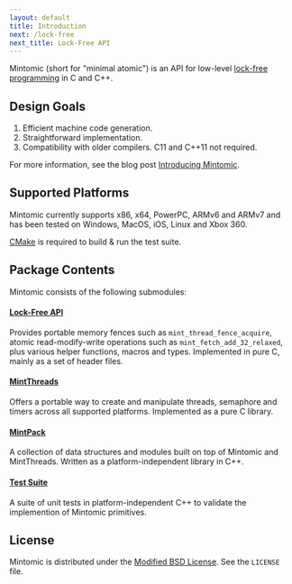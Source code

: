 ```yaml
---
layout: default
title: Introduction
next: /lock-free
next_title: Lock-Free API
---
```


Mintomic (short for "minimal atomic") is an API for low-level [lock-free programming](http://preshing.com/20120612/an-introduction-to-lock-free-programming) in C and C++.

## Design Goals

1. Efficient machine code generation.
1. Straightforward implementation.
1. Compatibility with older compilers. C11 and C++11 not required.

For more information, see the blog post [Introducing Mintomic](http://preshing.com/20130505/introducing-mintomic-a-small-portable-lock-free-api).

## Supported Platforms

Mintomic currently supports x86, x64, PowerPC, ARMv6 and ARMv7 and has been tested on Windows, MacOS, iOS, Linux and Xbox 360.

[CMake](http://www.cmake.org/) is required to build & run the test suite.

## Package Contents

Mintomic consists of the following submodules:

#### [Lock-Free API](lock-free)

Provides portable memory fences such as `mint_thread_fence_acquire`, atomic read-modify-write operations such as `mint_fetch_add_32_relaxed`, plus various helper functions, macros and types. Implemented in pure C, mainly as a set of header files.

#### [MintThreads](mintthreads)

Offers a portable way to create and manipulate threads, semaphore and timers across all supported platforms. Implemented as a pure C library.

#### [MintPack](mintpack)

A collection of data structures and modules built on top of Mintomic and MintThreads. Written as a platform-independent library in C++.

#### [Test Suite](tests)

A suite of unit tests in platform-independent C++ to validate the implemention of Mintomic primitives.

## License

Mintomic is distributed under the [Modified BSD License](http://directory.fsf.org/wiki/License:BSD_3Clause). See the `LICENSE` file.
